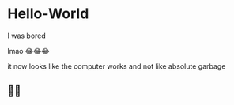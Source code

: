 # Hello-World


I was bored

lmao 😂😂😂

it now looks like the computer works and not like absolute garbage 



## 🤫🧏
